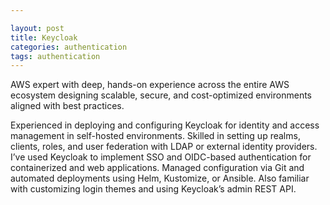 ```yaml
---

layout: post
title: Keycloak
categories: authentication
tags: authentication
---
```


AWS expert with deep, hands-on experience across the entire AWS ecosystem designing scalable, secure, and cost-optimized environments aligned with best practices.

<!--more-->

Experienced in deploying and configuring Keycloak for identity and access management in self-hosted environments. Skilled in setting up realms, clients, roles, and user federation with LDAP or external identity providers. I’ve used Keycloak to implement SSO and OIDC-based authentication for containerized and web applications. Managed configuration via Git and automated deployments using Helm, Kustomize, or Ansible. Also familiar with customizing login themes and using Keycloak’s admin REST API.
